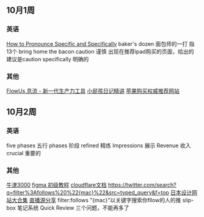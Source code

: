 
## 10月1周
### 英语
[How to Pronounce Specific and Specifically](https://www.youtube.com/watch?v=6yLqMLT4z6I)
baker's dozen 面包师的一打 指13个
bring home the bacon
caution 谨慎
出现在推荐ipad购买的页面，给出的建议是caution
specifically  明确的
### 其他
[FlowUs 息流 - 新一代生产力工具](https://flowus.cn/share/7bbaabda-89fa-4cb4-84b0-43c2809e3631)
[小屁孩日记精讲](https://www.bilibili.com/video/BV1pD4y1c7Aq/?spm_id_from=333.788.recommend_more_video.0&vd_source=b92112731015c20054034d26c9ad8a67)
[苹果购买权威推荐网站](https://buyersguide.macrumors.com/#MacBook_Pro_16)


## 10月2周
### 英语
five phases 五行
phases 阶段
refined 精炼
Impressions 展示
Revenue 收入
crucial  重要的
### 其他
[牛津3000](https://www.oxfordlearnersdictionaries.com/us/wordlists/oxford3000-5000)
[figma 初级教程](https://www.youtube.com/watch?v=BOt3MNB71gI&t=809s)
[cloudflare文档](https://developers.cloudflare.com/)
https://twitter.com/search?q=filter%3Afollows%20%22{mac}%22&src=typed_query&f=top
[日本设计网站大合集](https://designnokoto.com/)
[直播源分享](https://live.fanmingming.com/)
filter:follows "{mac}"以关键字搜索你fllow的人的推
slip-box 笔记系统
Quick Review 三个问题，不能再多了
